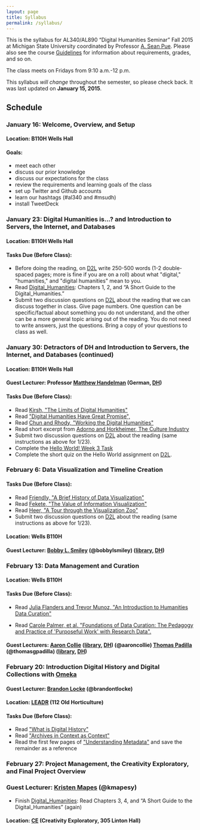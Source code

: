 ```yaml
---
layout: page
title: Syllabus
permalink: /syllabus/
---
```


This is the syllabus for AL340/AL890 “Digital Humanities Seminar” Fall 2015 at Michigan State University coordinated by Professor [A. Sean Pue](http://seanpue.com "A. Sean Pue's Webpage"). Please also see the course [Guidelines](/al340/guidelines "Course Guidelines") for information about requirements, grades, and so on.

The class meets on Fridays from 9:10 a.m.-12 p.m.

This syllabus *will change* throughout the semester, so please check back. It was last updated on **January 15, 2015**.

## Schedule

### January 16: Welcome, Overview, and Setup

#### Location: B110H Wells Hall

#### Goals:
* meet each other
* discuss our prior knowledge
* discuss our expectations for the class
* review the requirements and learning goals of the class
* set up Twitter and Github accounts
* learn our hashtags (#al340 and #msudh)
* install TweetDeck

### January 23: Digital Humanities is...? and  Introduction to Servers, the Internet, and Databases

#### Location: B110H Wells Hall

#### Tasks Due (Before Class):

* Before doing the reading, on [D2L] write 250-500 words (1-2 double-spaced pages; more is fine if you are on a roll) about what "digital," "humanities," and "digital humanities" mean to you.
* Read [Digital_Humanities]: Chapters 1, 2, and “A Short Guide to the Digital_Humanities.”
* Submit two discussion questions on [D2L] about the reading that we can discuss together in class. Give page numbers. One question can be specific/factual about something you do not understand, and the other can be a more general topic arising out of the reading. You do not need to write answers, just the questions. Bring a copy of your questions to class as well.

### January 30: Detractors of DH and Introduction to Servers, the Internet, and Databases (continued)

#### Location: B110H Wells Hall

#### Guest Lecturer: Professor [Matthew Handelman](http://linglang.msu.edu/languages/german/german-faculty/matthew-handelman) (German, [DH])

#### Tasks Due (Before Class):

* Read [Kirsh, "The Limits of Digital Humanities"](https://github.com/seanpue/al340/raw/master/readings/The%20limits%20of%20the%20digital%20humanities%2C%20by%20Adam%20Kirsch%20%7C%20The%20New%20Republic.pdf)
* Read ["Digital Humanities Have Great Promise", ](https://github.com/seanpue/al340/raw/master/readings/Digital%20Humanities%20Have%20Immense%20Promise-%20Response%20to%20Adam%20Kirsh.pdf)
* Read [Chun and Rhody, "Working the Digital Humanities"](https://github.com/seanpue/al340/raw/master/readings/differences-2014-intro.pdf)
* Read short excerpt from [Adorno and Horkheimer, The Culture Industry](https://github.com/seanpue/al340/raw/master/readings/Adorno-Horkheimer-Culture-Industry.pdf)
* Submit two discussion questions on [D2L] about the reading (same instructions as above for 1/23).
* Complete the [Hello World! Week 3 Task](/al340/task-for-week-3/)
* Complete the short quiz on the Hello World assignment on [D2L].

### February 6: Data Visualization and Timeline Creation

#### Tasks Due (Before Class):
* Read [Friendly, "A Brief History of Data Visualization"](https://github.com/seanpue/al340/blob/master/readings/friendly-a%20brief%20history%20of%20data%20visualization.pdf?raw=true)
* Read [Fekete, "The Value of Information Visualization"](https://github.com/seanpue/al340/blob/master/readings/fekete-the%20value%20of%20information%20visualization.pdf?raw=true)
* Read [Heer, "A Tour through the Visualization Zoo"](https://github.com/seanpue/al340/blob/master/readings/heer-a%20tour%20through%20the%20visualization%20zoo.pdf?raw=true)
* Submit two discussion questions on [D2L] about the reading (same instructions as above for 1/23).

#### Location: Wells B110H

#### Guest Lecturer: [Bobby L. Smiley] (@bobbylsmiley) ([library], [DH])

### February 13: Data Management and Curation

#### Location: Wells B110H

#### Tasks Due (Before Class):


* Read [Julia Flanders and Trevor Munoz, "An Introduction to Humanities Data
Curation"](http://guide.dhcuration.org/intro/)

* Read [Carole Palmer, et al. "Foundations of Data Curation: The Pedagogy and
Practice of 'Purposeful Work' with Research Data".](http://www.archivejournal.net/issue/3/archives-remixed/foundations-of-data-curation-the-pedagogy-and-practice-of-purposeful-work-with-research-data/)

#### Guest Lecturers: [Aaron Collie] ([library], [DH]) (@aaroncollie) [Thomas Padilla] (@thomasgpadilla) ([library], [DH])

### February 20: Introduction Digital History and Digital Collections with [Omeka]

#### Guest Lecturer: [Brandon Locke] (@brandontlocke)

#### Location: [LEADR] (112 Old Horticulture)

#### Tasks Due (Before Class):

* Read ["What is Digital History"]
* Read ["Archives in Context as Context"]
* Read the first few pages of ["Understanding Metadata"] and save the remainder as a reference

### February 27: Project Management, the Creativity Exploratory, and Final Project Overview

### Guest Lecturer: [Kristen Mapes] (@kmapesy)

* Finish [Digital_Humanities]: Read Chapters 3, 4, and “A Short Guide to the Digital_Humanities” (again)

#### Location: [CE] (Creativity Exploratory, 305 Linton Hall)

[Digital_Humanities]: https://github.com/seanpue/al340/blob/master/readings/9780262018470_Open_Access_Edition.pdf?raw=true
[D2L]: http://d2l.msu.edu
[DH]: http://dh.cal.msu.edu
[Matthew Handelman]: http://linglang.msu.edu/languages/german/german-faculty/matthew-handelman
[library]: http://www.lib.msu.edu
[Bobby L. Smiley]: http://staff.lib.msu.edu/bsmiley/
[Aaron Collie]: http://staff.lib.msu.edu/collie/
[Thomas Padilla]: http://staff.lib.msu.edu/tpadilla/
[LEADR]: http://leadr.msu.edu/
[Omeka]: http://omeka.org/
[Brandon Locke]: http://history.msu.edu/people/brandon-locke/
["What is Digital History"]: http://www.historians.org/publications-and-directories/perspectives-on-history/may-2009/intersections-history-and-new-media/what-is-digital-history
["Archives in Context as Context"]: http://journalofdigitalhumanities.org/1-2/archives-in-context-and-as-context-by-kate-theimer/
["Understanding Metadata"]: http://www.niso.org/publications/press/UnderstandingMetadata.pdf
[Kristen Mapes]: http://www.kristenmapes.com/
[CE]: http://ce.cal.msu.edu
